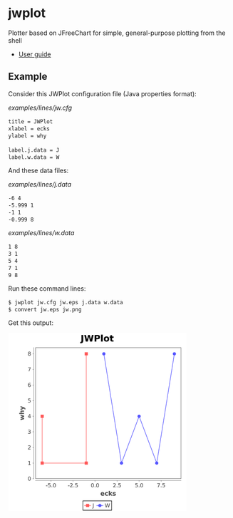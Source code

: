# jwplot

Plotter based on JFreeChart for simple, general-purpose plotting from
the shell

* [User guide](https://jmjwozniak.github.io/jwplot)

## Example

Consider this JWPlot configuration file (Java properties format):

*examples/lines/jw.cfg*
```
title = JWPlot
xlabel = ecks
ylabel = why

label.j.data = J
label.w.data = W
```

And these data files:

*examples/lines/j.data*
```
-6 4
-5.999 1
-1 1
-0.999 8
```

*examples/lines/w.data*
```
1 8
3 1
5 4
7 1
9 8
```

Run these command lines:

```
$ jwplot jw.cfg jw.eps j.data w.data
$ convert jw.eps jw.png
```

Get this output:

![jw.png](examples/lines/jw.png)


